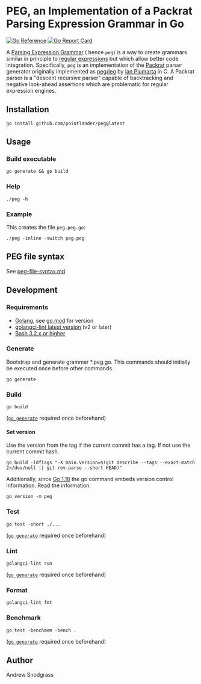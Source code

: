 # PEG, an Implementation of a Packrat Parsing Expression Grammar in Go

[![Go Reference](https://pkg.go.dev/badge/github.com/pointlander/peg.svg)](https://pkg.go.dev/github.com/pointlander/peg)
[![Go Report Card](https://goreportcard.com/badge/github.com/pointlander/peg)](https://goreportcard.com/report/github.com/pointlander/peg)

A [Parsing Expression Grammar](https://en.wikipedia.org/wiki/Parsing_expression_grammar) ( hence `peg`) is a way to create grammars similar in principle to [regular expressions](https://en.wikipedia.org/wiki/Regular_expression) but which allow better code integration. Specifically, `peg` is an implementation of the [Packrat](https://en.wikipedia.org/wiki/Parsing_expression_grammar#Implementing_parsers_from_parsing_expression_grammars) parser generator originally implemented as [peg/leg](https://www.piumarta.com/software/peg/) by [Ian Piumarta](https://www.piumarta.com/cv/) in C. A Packrat parser is a "descent recursive parser" capable of backtracking and negative look-ahead assertions which are problematic for regular expression engines.

## Installation

```
go install github.com/pointlander/peg@latest
```


## Usage

### Build executable

```
go generate && go build
```

### Help

```
./peg -h
```


### Example

This creates the file `peg.peg.go`:
```
./peg -inline -switch peg.peg
```


## PEG file syntax

See [peg-file-syntax.md](docs/peg-file-syntax.md)


## Development

### Requirements

* [Golang](https://golang.org/doc/install), see [go.mod](go.mod) for version
* [golangci-lint latest version](https://github.com/golangci/golangci-lint#install) (v2 or later)
* [Bash 3.2.x or higher](https://www.gnu.org/software/bash)


### Generate

Bootstrap and generate grammar *.peg.go. This commands should initially be executed once before other commands. 
```
go generate
```


### Build

```
go build
```

([`go generate`](#generate) required once beforehand)


#### Set version

Use the version from the tag if the current commit has a tag. If not use the current commit hash.
```
go build -ldflags "-X main.Version=$(git describe --tags --exact-match 2>/dev/null || git rev-parse --short HEAD)"
```

Additionally, since [Go 1.18](https://go.dev/doc/go1.18) the go command embeds version control information. Read the information:
```
go version -m peg
```


### Test

```
go test -short ./...
```

([`go generate`](#generate) required once beforehand)


### Lint

```
golangci-lint run
```

([`go generate`](#generate) required once beforehand)


### Format

```
golangci-lint fmt
```


### Benchmark
```
go test -benchmem -bench .
```

([`go generate`](#generate) required once beforehand)


## Author

Andrew Snodgrass
